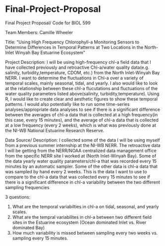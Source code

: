 # Final-Project-Proposal
Final Project Proposal/ Code for BIOL 599

Team Members:
Camille Wheeler

Title:
"Using High Frequency Chlorophyll-a Monitoring Sensors to Determine Differences in Temporal Patterns at Two Locations in the North-Inlet Winyah Bay Estuarine Ecosystem"

Project Description:
I will be using high-frequency chl-a field data that I have collected previously and retroactive Chl-a/water quality data(e.g. salinity, turbidity,temperature, CDOM, etc.) from the North Inlet-Winyah Bay NERR. I want to determine the fluctuations in Chl-a over a variety of temporal scales, mainly seasonal, tidal, and yearly. I also would like to look at the relationship between these chl-a flucutations and fluctuations of the water quality parameters listed above(salinity, turbidity,temperature). Using R, I would like to create clear and aesthetic figures to show these temporal patterns. I would also potentially like to run some time-series analyses/appropriate data analyses to see if there is a significant difference between the averages of chl-a data that is collected at a high frequency(in this case, every 15 minutes), and the average of chl-a data that is collected at a low frequency (every 2 weeks), which is what was previously done at the NI-WB National Estuarine Research Reserve.

Data Source/ Description:
I collected some of the data I will be using myself from a previous summer internship at the NI-WB NERR. The retroactive data I will be getting from the NERR/NOAA centralized data management office from the specific NERR site I worked at (North Inlet-Winyah Bay). Some of the data yearly water quality parameters/chl-a that was recorded every 15 minutes by an automatic sampler. Some of the other data is chl-a data that was sampled by hand every 2 weeks. This is the data I want to use to compare to the chl-a data that was collected every 15 minutes to see if there is a significant difference in chl-a variability between the two different sampling frequencies

3 questions:
1) What are the temporal variabilties in chl-a on tidal, seasonal, and yearly scales.
2) What are the tempral variabilites in chl-a between two different field sites in the Estuarine ecosystem (Ocean dominated Inlet vs. River dominated Bay)
3) How much variability is missed between sampling every two weeks vs. sampling every 15 minutes. 
